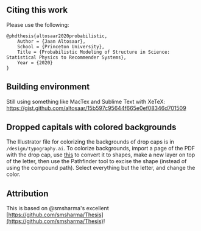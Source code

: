 ## Citing this work

Please use the following:

```
@phdthesis{altosaar2020probabilistic,
    Author = {Jaan Altosaar},
    School = {Princeton University},
    Title = {Probabilistic Modeling of Structure in Science: Statistical Physics to Recommender Systems},
    Year = {2020}
}
```

## Building environment

Still using something like MacTex and Sublime Text with XeTeX: https://gist.github.com/altosaar/15b597c95644f665e0ef08346d701509

## Dropped capitals with colored backgrounds

The Illustrator file for colorizing the backgrounds of drop caps is in `/design/typography.ai`. To colorize backgrounds, import a page of the PDF with the drop cap, use [this](https://graphicdesign.stackexchange.com/questions/60548/how-can-i-open-a-pdf-in-illustrator-and-convert-text-with-a-missing-font-into-ou) to convert it to shapes, make a new layer on top of the letter, then use the Pathfinder tool to excise the shape (instead of using the compound path). Select everything but the letter, and change the color.

## Attribution

This is based on @smsharma's excellent [https://github.com/smsharma/Thesis](https://github.com/smsharma/Thesis)!